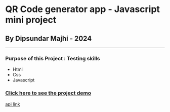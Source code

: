 # QR Code generator app - Javascript mini project

## By Dipsundar Majhi - 2024

---

### Purpose of this Project : Testing skills

- Html
- Css
- Javascript

### [Click here to see the project demo]()

[api link](https://goqr.me/api/)
